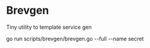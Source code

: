 # Brevgen

Tiny utility to template service gen

go run scripts/brevgen/brevgen.go --full --name secret